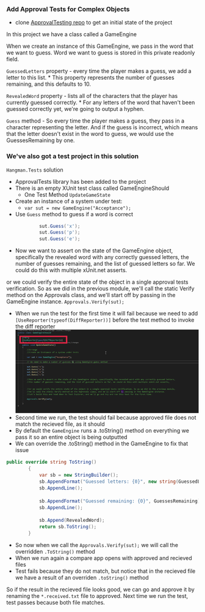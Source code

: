 ### Add Approval Tests for Complex Objects
* clone [ApprovalTesting repo](https://github.com/yelenagou/ApprovalTesting.git) to get an initial state of the project

In this project we have a class called a GameEngine

When we create an instance of this GameEngine, we pass in the word that we want to guess. 
Word we want to guess is stored in this private readonly field.

`GuessedLetters` property - every time the player makes a guess, we add a letter to this list. 
    * This property represents the number of guesses remaining, and this defaults to 10. 

`RevealedWord` property -  lists all of the characters that the player has currently guessed correctly. 
    * For any letters of the word that haven't been guessed correctly yet, we're going to output a hyphen.

`Guess` method - So every time the player makes a guess, they pass in a character representing the letter. And if the guess is incorrect, which means that the letter doesn't exist in the word to guess, we would use the GuessesRemaining by one. 

### We've also got a test project in this solution

`Hangman.Tests` solution
* ApprovalTests library has been added to the project
* There is an empty XUnit test class called GameEngineShould
  * One Test Method `UpdateGameState`
* Create an instance of a system under test:
  * `var sut = new GameEngine("Acceptance");`
* Use `Guess` method to guess if a word is correct
```C#
            sut.Guess('x');
            sut.Guess('p');
            sut.Guess('e');
  ```      
* Now we want to assert on the state of the GameEngine object, specifically the revealed word with any correctly guessed letters, the number of guesses remaining, and the list of guessed letters so far. We could do this with multiple xUnit.net asserts.

or we could verify the entire state of the object in a single approval tests verification. So as we did in the previous module, 
we'll call the static Verify method on the Approvals class, and we'll start off by passing in the GameEngine instance.
`Approvals.Verify(sut);`

* When we run the test for the first time it will fail because we need to add `[UseReporter(typeof(DiffReporter))]` before the test method to invoke the diff reporter
  ![alt text](https://github.com/yelenagou/ApprovalTesting/blob/gh-pages/root/img/UseReporterHeader.png?raw=true)
* Second time we run, the test should fail because approved file does not match the recieved file, as it should
* By default the `GameEngine` runs a .toString() method on everything we pass it so an entire object is being outputted 
* We can override the .toString() method in the GameEngine to fix that issue
  
```c#
public override string ToString()
		{
            var sb = new StringBuilder();
            sb.AppendFormat("Guessed letters: {0}", new string(GuessedLetters.ToArray()));
            sb.AppendLine();

            sb.AppendFormat("Guessed remaining: {0}", GuessesRemaining);
            sb.AppendLine();

            sb.Append(RevealedWord);
			return sb.ToString();
		}

```

* So now when we call the `Approvals.Verify(sut);` we will call the overridden `.ToString()` method
* When we run again a compare app opens with approved and recieved files
* Test fails because they do not match, but notice that in the recieved file we have a result of an overriden `.toString()` method

So if the result in the recieved file looks good, we can go and approve it by renaming the `*.received.txt` file to approved.
Next time we run the test, test passes because both file matches. 





